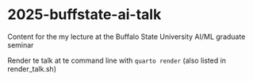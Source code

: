 # 2025-buffstate-ai-talk

Content for the my lecture at the Buffalo State University AI/ML graduate seminar

Render te talk at te command line with `quarto render` (also listed in render_talk.sh)
